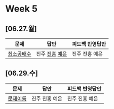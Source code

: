 # Week 5
## [06.27.월]

| 문제                                              | 답안                                          | 피드백 반영답안                       |
| ------------------------------------------------- | --------------------------------------------- | -------------------------------------- |
| [최소공배수](https://www.acmicpc.net/problem/1934) | 진주 [진홍](0627_kjh_1934.java) [예은](0627_lye_1934.py) | 진주 진홍 예은 |

## [06.29.수]

| 문제                                              | 답안                                          | 피드백 반영답안                       |
| ------------------------------------------------- | --------------------------------------------- | -------------------------------------- |
| [문제이름](문제링크) | 진주 진홍 예은 | 진주 진홍 예은 |


